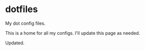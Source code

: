 # dotfiles
My dot config files.

This is a home for all my configs. I'll update this page as needed.

Updated.
